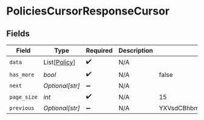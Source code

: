 # PoliciesCursorResponseCursor


## Fields

| Field                                         | Type                                          | Required                                      | Description                                   | Example                                       |
| --------------------------------------------- | --------------------------------------------- | --------------------------------------------- | --------------------------------------------- | --------------------------------------------- |
| `data`                                        | List[[Policy](../../models/shared/policy.md)] | :heavy_check_mark:                            | N/A                                           |                                               |
| `has_more`                                    | *bool*                                        | :heavy_check_mark:                            | N/A                                           | false                                         |
| `next`                                        | *Optional[str]*                               | :heavy_minus_sign:                            | N/A                                           |                                               |
| `page_size`                                   | *int*                                         | :heavy_check_mark:                            | N/A                                           | 15                                            |
| `previous`                                    | *Optional[str]*                               | :heavy_minus_sign:                            | N/A                                           | YXVsdCBhbmQgYSBtYXhpbXVtIG1heF9yZXN1bHRzLol=  |
